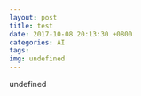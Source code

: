 ```yaml
---
layout: post
title: test
date: 2017-10-08 20:13:30 +0800
categories: AI
tags: 
img: undefined
---
```

undefined